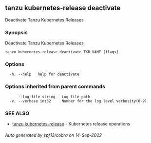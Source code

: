 ## tanzu kubernetes-release deactivate

Deactivate Tanzu Kubernetes Releases

### Synopsis

Deactivate Tanzu Kubernetes Releases

```
tanzu kubernetes-release deactivate TKR_NAME [flags]
```

### Options

```
  -h, --help   help for deactivate
```

### Options inherited from parent commands

```
      --log-file string   Log file path
  -v, --verbose int32     Number for the log level verbosity(0-9)
```

### SEE ALSO

* [tanzu kubernetes-release](tanzu_kubernetes-release.md)	 - Kubernetes release operations

###### Auto generated by spf13/cobra on 14-Sep-2022
